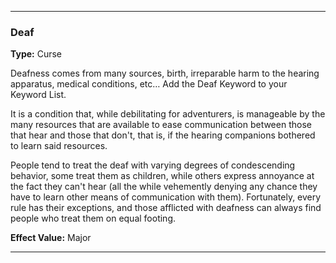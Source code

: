 ___
### Deaf
__Type:__ Curse

Deafness comes from many sources, birth, irreparable harm to the hearing apparatus, medical conditions, etc… Add the Deaf Keyword to your Keyword List.

It is a condition that, while debilitating for adventurers, is manageable by the many resources that are available to ease communication between those that hear and those that don't, that is, if the hearing companions bothered to learn said resources.

People tend to treat the deaf with varying degrees of condescending behavior, some treat them as children, while others express annoyance at the fact they can't hear (all the while vehemently denying any chance they have to learn other means of communication with them). Fortunately, every rule has their exceptions, and those afflicted with deafness can always find people who treat them on equal footing.

__Effect Value:__ Major

___